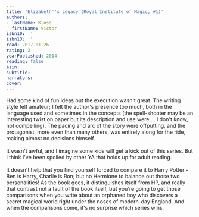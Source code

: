 ```yaml
---
title: 'Elizabeth''s Legacy (Royal Institute of Magic, #1)'
authors:
- lastName: Kloss
  firstName: Victor
isbn10: ''
isbn13: ''
read: 2017-01-26
rating: 2
yearPublished: 2014
reading: false
asin:
subtitle:
narrators:
cover:
---
```

Had some kind of fun ideas but the execution wasn't great. The writing style felt amateur; I felt the author's presence too much, both in the language used and sometimes in the concepts (the spell-shooter may be an interesting twist on paper but its description and use were … I don't know, not compelling). The pacing and arc of the story were offputting, and the protagonist, more even than many others, was entirely along for the ride, making almost no decisions himself.<br/><br/>It wasn't awful, and I imagine some kids will get a kick out of this series. But I think I've been spoiled by other YA that holds up for adult reading.<br/><br/>It doesn't help that you find yourself forced to compare it to Harry Potter - Ben is Harry, Charlie is Ron; but no Hermione to balance out those two personalities! As the book goes, it distinguishes itself from HP, and really that contrast not a fault of the book itself, but you're going to get those comparisons when you write about an orphaned boy who discovers a secret magical world right under the noses of modern-day England. And when the comparisons come, it's no surprise which series wins.
